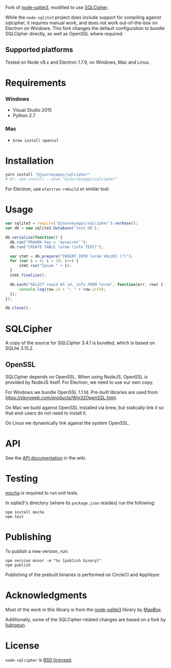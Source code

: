 Fork of [node-sqlite3](https://github.com/mapbox/node-sqlite3), modified to use [SQLCipher](https://www.zetetic.net/sqlcipher/).

While the `node-sqlite3` project does include support for compiling against sqlcipher, it requires manual work, and does not work out-of-the-box on Electron on Windows. This fork changes the default configuration to bundle SQLCipher directly, as well as OpenSSL where required.

## Supported platforms

Tested on Node v8.x and Electron 1.7.9, on Windows, Mac and Linux.

# Requirements

### Windows

 * Visual Studio 2015
 * Python 2.7

### Mac

 * `brew install openssl`

# Installation

```sh
yarn install "@journeyapps/sqlcipher"
# Or: npm install --save "@journeyapps/sqlcipher"
```

For Electron, use `electron-rebuild` or similar tool.

# Usage

``` js
var sqlite3 = require('@journeyapps/sqlcipher').verbose();
var db = new sqlite3.Database('test.db');

db.serialize(function() {
  db.run("PRAGMA key = 'mysecret'");
  db.run("CREATE TABLE lorem (info TEXT)");

  var stmt = db.prepare("INSERT INTO lorem VALUES (?)");
  for (var i = 0; i < 10; i++) {
      stmt.run("Ipsum " + i);
  }
  stmt.finalize();

  db.each("SELECT rowid AS id, info FROM lorem", function(err, row) {
      console.log(row.id + ": " + row.info);
  });
});

db.close();
```

# SQLCipher

A copy of the source for SQLCipher 3.4.1 is bundled, which is based on SQLite 3.15.2.

## OpenSSL

SQLCipher depends on OpenSSL. When using NodeJS, OpenSSL is provided by NodeJS itself. For Electron, we need to use our own copy.

For Windows we bundle OpenSSL 1.1.1d. Pre-built libraries are used from https://slproweb.com/products/Win32OpenSSL.html.

On Mac we build against OpenSSL installed via brew, but statically link it so that end-users do not need to install it.

On Linux we dynamically link against the system OpenSSL.

# API

See the [API documentation](https://github.com/mapbox/node-sqlite3/wiki) in the wiki.

# Testing

[mocha](https://github.com/visionmedia/mocha) is required to run unit tests.

In sqlite3's directory (where its `package.json` resides) run the following:

    npm install mocha
    npm test

# Publishing

To publish a new version, run:

    npm version minor -m "%s [publish binary]"
    npm publish

Publishing of the prebuilt binaries is performed on CircleCI and AppVeyor.

# Acknowledgments

Most of the work in this library is from the [node-sqlite3](https://github.com/mapbox/node-sqlite3) library by [MapBox](http://mapbox.org/).

Additionally, some of the SQLCipher-related changes are based on a fork by [liubiggun](https://github.com/liubiggun/node-sqlite3).

# License

`node-sqlcipher` is [BSD licensed](https://github.com/mapbox/node-sqlite3/raw/master/LICENSE).
